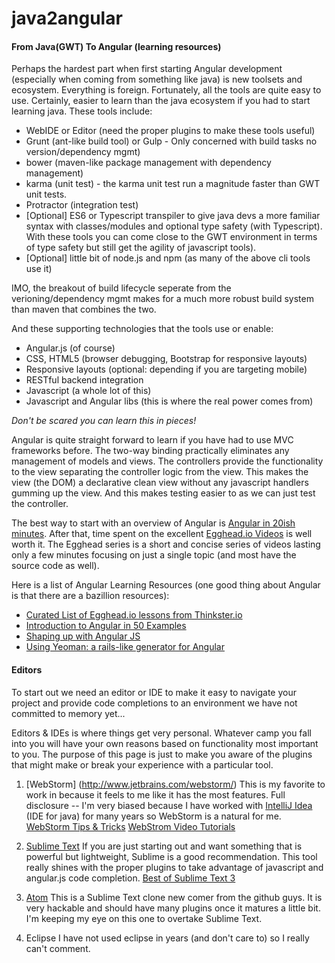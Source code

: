 # java2angular

#### From Java(GWT) To Angular (learning resources)


Perhaps the hardest part when first starting Angular development (especially when coming from something like java) is new toolsets and ecosystem. Everything is foreign. Fortunately, all the tools are quite easy to use. Certainly, easier to learn than the java ecosystem if you had to start learning java. 
These tools include:
* WebIDE or Editor (need the proper plugins to make these tools useful)
* Grunt (ant-like build tool) or Gulp - Only concerned with build tasks no version/dependency mgmt)
* bower (maven-like package management with dependency management)
* karma (unit test) - the karma unit test run a magnitude faster than GWT unit tests.
* Protractor (integration test)
* [Optional] ES6 or Typescript transpiler to give java devs a more familiar syntax with classes/modules and optional type safety (with Typescript). With these tools you can come close to the GWT environment in terms of type safety but still get the agility of javascript tools).
* [Optional] little bit of node.js and npm (as many of the above cli tools use it)

IMO, the breakout of build lifecycle seperate from the verioning/dependency mgmt makes for a much more robust build system than maven that combines the two.

And these supporting technologies that the tools use or enable:
* Angular.js (of course)
* CSS, HTML5 (browser debugging, Bootstrap for responsive layouts)
* Responsive layouts (optional: depending if you are targeting mobile)
* RESTful backend integration
* Javascript (a whole lot of this)
* Javascript and Angular libs (this is where the real power comes from)

_Don't be scared you can learn this in pieces!_

Angular is quite straight forward to learn if you have had to use MVC frameworks before. The two-way binding practically eliminates any management of models and views. The controllers provide the functionality to the view separating the controller logic from the view. This makes the view (the DOM) a declarative clean view without any javascript handlers gumming up the view. And this makes testing easier to as we can just test the controller.

The best way to start with an overview of Angular is [Angular in 20ish minutes](https://www.youtube.com/watch?v=tnXO-i7944M). After that, time spent on the excellent [Egghead.io Videos](https://egghead.io/technologies/angularjs?order=ASC) is well worth it. The Egghead series is a short and concise series of videos lasting only a few minutes focusing on just a single topic (and most have the source code as well).

Here is a list of Angular Learning Resources (one good thing about Angular is that there are a bazillion resources):
* [Curated List of Egghead.io lessons from Thinkster.io](https://thinkster.io/angulartutorial/a-better-way-to-learn-angularjs/)
* [Introduction to Angular in 50 Examples](https://www.youtube.com/watch?v=TRrL5j3MIvo)
* [Shaping up with Angular JS](https://www.codeschool.com/courses/shaping-up-with-angular-js)
* [Using Yeoman: a rails-like generator for Angular](http://www.sitepoint.com/kickstart-your-angularjs-development-with-yeoman-grunt-and-bower/)

#### Editors
To start out we need an editor or IDE to make it easy to navigate your project and provide code completions to an environment we have not committed to memory yet...

Editors & IDEs is where things get very personal. Whatever camp you fall into you will have your own reasons based on functionality most important to you. The purpose of this page is just to make you aware of the plugins that might make or break your experience with a particular tool.

1. [WebStorm] (http://www.jetbrains.com/webstorm/)
This is my favorite to work in because it feels to me like it has the most features. Full disclosure -- I'm very biased because I have worked with [IntelliJ Idea](http://www.jetbrains.com/idea/) (IDE for java) for many years so WebStorm is a natural for me.
[WebStorm Tips & Tricks](https://www.youtube.com/watch?v=leKbqNpgoNQ)
[WebStrom Video Tutorials](https://www.youtube.com/watch?v=PNZJox8pkls&list=PLQ176FUIyIUb0zTe7k4ZKkhMsR-slKu3w)

2. [Sublime Text](http://www.sublimetext.com/)
If you are just starting out and want something that is powerful but lightweight, Sublime is a good recommendation. This tool really shines with the proper plugins to take advantage of javascript and angular.js code completion.
[Best of Sublime Text 3](http://scotch.io/bar-talk/best-of-sublime-text-3-features-plugins-and-settings)

3. [Atom](https://atom.io/)
This is a Sublime Text clone new comer from the github guys. It is very hackable and should have many plugins once it matures a little bit. I'm keeping my eye on this one to overtake Sublime Text.

4. Eclipse
I have not used eclipse in years (and don't care to) so I really can't comment.


 
